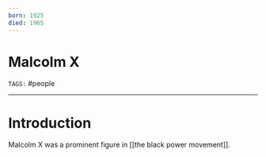 ```yaml
---
born: 1925
died: 1965
---
```

# Malcolm X
`TAGS:` #people 

---
# Introduction
Malcolm X was a prominent figure in [[the black power movement]]. 